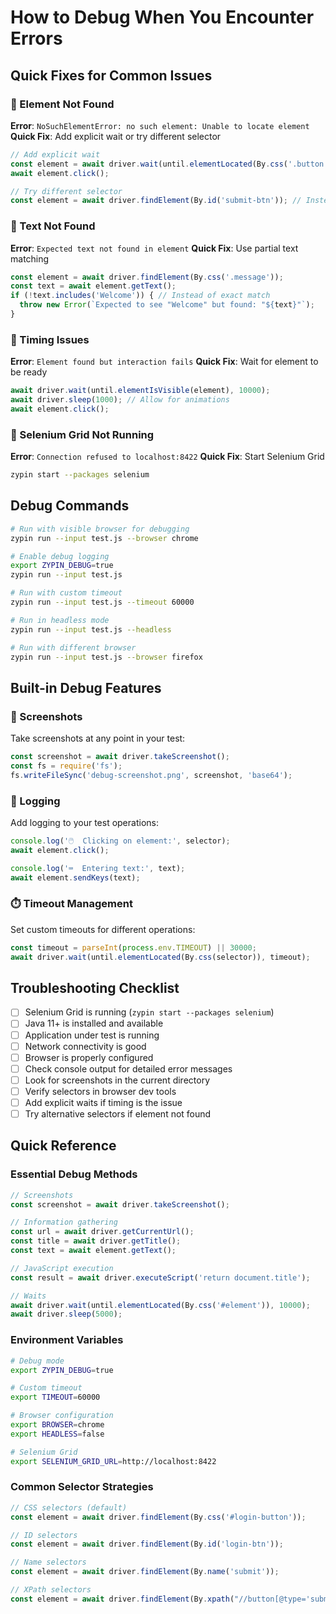 # How to Debug When You Encounter Errors

## Quick Fixes for Common Issues

### 🚨 Element Not Found
**Error**: `NoSuchElementError: no such element: Unable to locate element`
**Quick Fix**: Add explicit wait or try different selector
```javascript
// Add explicit wait
const element = await driver.wait(until.elementLocated(By.css('.button')), 10000);
await element.click();

// Try different selector
const element = await driver.findElement(By.id('submit-btn')); // Instead of CSS
```

### 🚨 Text Not Found
**Error**: `Expected text not found in element`
**Quick Fix**: Use partial text matching
```javascript
const element = await driver.findElement(By.css('.message'));
const text = await element.getText();
if (!text.includes('Welcome')) { // Instead of exact match
  throw new Error(`Expected to see "Welcome" but found: "${text}"`);
}
```

### 🚨 Timing Issues
**Error**: `Element found but interaction fails`
**Quick Fix**: Wait for element to be ready
```javascript
await driver.wait(until.elementIsVisible(element), 10000);
await driver.sleep(1000); // Allow for animations
await element.click();
```

### 🚨 Selenium Grid Not Running
**Error**: `Connection refused to localhost:8422`
**Quick Fix**: Start Selenium Grid
```bash
zypin start --packages selenium
```

## Debug Commands

```bash
# Run with visible browser for debugging
zypin run --input test.js --browser chrome

# Enable debug logging
export ZYPIN_DEBUG=true
zypin run --input test.js

# Run with custom timeout
zypin run --input test.js --timeout 60000

# Run in headless mode
zypin run --input test.js --headless

# Run with different browser
zypin run --input test.js --browser firefox
```

## Built-in Debug Features

### 📸 Screenshots
Take screenshots at any point in your test:
```javascript
const screenshot = await driver.takeScreenshot();
const fs = require('fs');
fs.writeFileSync('debug-screenshot.png', screenshot, 'base64');
```

### 📝 Logging
Add logging to your test operations:
```javascript
console.log('🖱️  Clicking on element:', selector);
await element.click();

console.log('⌨️  Entering text:', text);
await element.sendKeys(text);
```

### ⏱️ Timeout Management
Set custom timeouts for different operations:
```javascript
const timeout = parseInt(process.env.TIMEOUT) || 30000;
await driver.wait(until.elementLocated(By.css(selector)), timeout);
```

## Troubleshooting Checklist

- [ ] Selenium Grid is running (`zypin start --packages selenium`)
- [ ] Java 11+ is installed and available
- [ ] Application under test is running
- [ ] Network connectivity is good
- [ ] Browser is properly configured
- [ ] Check console output for detailed error messages
- [ ] Look for screenshots in the current directory
- [ ] Verify selectors in browser dev tools
- [ ] Add explicit waits if timing is the issue
- [ ] Try alternative selectors if element not found

## Quick Reference

### Essential Debug Methods
```javascript
// Screenshots
const screenshot = await driver.takeScreenshot();

// Information gathering
const url = await driver.getCurrentUrl();
const title = await driver.getTitle();
const text = await element.getText();

// JavaScript execution
const result = await driver.executeScript('return document.title');

// Waits
await driver.wait(until.elementLocated(By.css('#element')), 10000);
await driver.sleep(5000);
```

### Environment Variables
```bash
# Debug mode
export ZYPIN_DEBUG=true

# Custom timeout
export TIMEOUT=60000

# Browser configuration
export BROWSER=chrome
export HEADLESS=false

# Selenium Grid
export SELENIUM_GRID_URL=http://localhost:8422
```

### Common Selector Strategies
```javascript
// CSS selectors (default)
const element = await driver.findElement(By.css('#login-button'));

// ID selectors
const element = await driver.findElement(By.id('login-btn'));

// Name selectors
const element = await driver.findElement(By.name('submit'));

// XPath selectors
const element = await driver.findElement(By.xpath("//button[@type='submit']"));
```
